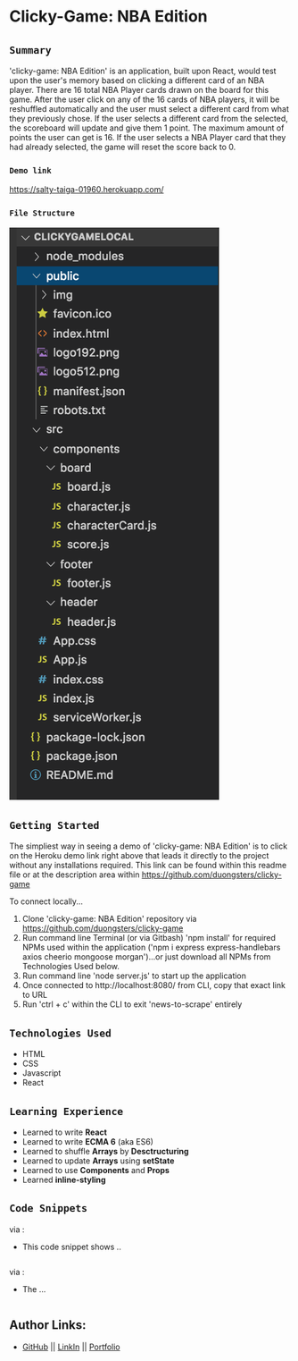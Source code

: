 # Clicky-Game: NBA Edition

## `Summary`
'clicky-game: NBA Edition' is an application, built upon React, would test upon the user's memory based on clicking a different card of an NBA player. There are 16 total NBA Player cards drawn on the board for this game. After the user click on any of the 16 cards of NBA players, it will be reshuffled automatically and the user must select a different card from what they previously chose. If the user selects a different card from the selected, the scoreboard will update and give them 1 point. The maximum amount of points the user can get is 16. If the user selects a NBA Player card that they had already selected, the game will reset the score back to 0.

### `Demo link`
https://salty-taiga-01960.herokuapp.com/

### `File Structure`
![](./public/img/fileStructure.png)

## `Getting Started`
The simpliest way in seeing a demo of 'clicky-game: NBA Edition' is to click on the Heroku demo link right above that leads it directly to the project without any installations required. This link can be found within this readme file or at the description area within https://github.com/duongsters/clicky-game

To connect locally...
1) Clone 'clicky-game: NBA Edition' repository via https://github.com/duongsters/clicky-game
2) Run command line Terminal (or via Gitbash) 'npm install' for required NPMs used within the application ('npm i express express-handlebars axios cheerio mongoose morgan')...or just download all NPMs from Technologies Used below.
3) Run command line 'node server.js' to start up the application
4) Once connected to http://localhost:8080/ from CLI, copy that exact link to URL
5) Run 'ctrl + c' within the CLI to exit 'news-to-scrape' entirely


## `Technologies Used`
- HTML
- CSS
- Javascript
- React

## `Learning Experience`
- Learned to write **React**
- Learned to write **ECMA 6** (aka ES6)
- Learned to shuffle **Arrays** by **Desctructuring**
- Learned to update **Arrays** using **setState**
- Learned to use **Components** and **Props**
- Learned **inline-styling**

## `Code Snippets`
via :
* This code snippet shows ..
```javascript

```
via :
* The ...
```javascript

```


## Author Links:
- [GitHub](https://github.com/duongsters) ||
 [LinkIn](https://www.linkedin.com/in/theandrewduong/) ||
 [Portfolio](https://www.duongsters.github.io/updated-portfolio/)
